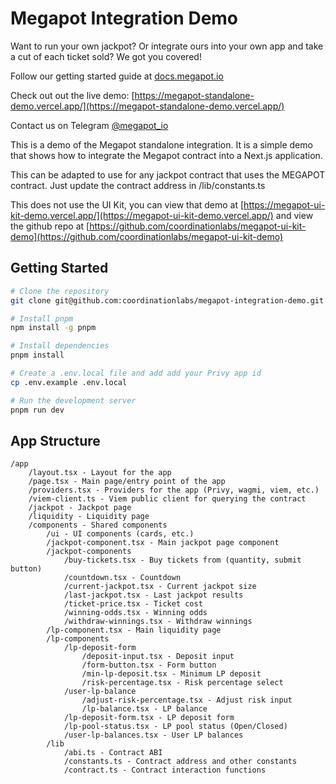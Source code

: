 # Megapot Integration Demo

Want to run your own jackpot?  Or integrate ours into your own app and take a cut of each ticket sold?  We got you covered!

Follow our getting started guide at [docs.megapot.io](https://docs.megapot.io/developers/start-here)

Check out out the live demo: [https://megapot-standalone-demo.vercel.app/](https://megapot-standalone-demo.vercel.app/)

Contact us on Telegram [@megapot_io](https://t.me/megapot_io)

This is a demo of the Megapot standalone integration. It is a simple demo that shows how to integrate the Megapot contract into a Next.js application.

This can be adapted to use for any jackpot contract that uses the MEGAPOT contract.  Just update the contract address in /lib/constants.ts

This does not use the UI Kit, you can view that demo at [https://megapot-ui-kit-demo.vercel.app/](https://megapot-ui-kit-demo.vercel.app/) and view the github repo at [https://github.com/coordinationlabs/megapot-ui-kit-demo](https://github.com/coordinationlabs/megapot-ui-kit-demo)

## Getting Started

```bash
# Clone the repository
git clone git@github.com:coordinationlabs/megapot-integration-demo.git

# Install pnpm
npm install -g pnpm

# Install dependencies
pnpm install

# Create a .env.local file and add add your Privy app id
cp .env.example .env.local

# Run the development server
pnpm run dev
```

## App Structure

```
/app
    /layout.tsx - Layout for the app
    /page.tsx - Main page/entry point of the app
    /providers.tsx - Providers for the app (Privy, wagmi, viem, etc.)
    /viem-client.ts - Viem public client for querying the contract
    /jackpot - Jackpot page
    /liquidity - Liquidity page
    /components - Shared components
        /ui - UI components (cards, etc.)
        /jackpot-component.tsx - Main jackpot page component
        /jackpot-components
            /buy-tickets.tsx - Buy tickets from (quantity, submit button)
            /countdown.tsx - Countdown
            /current-jackpot.tsx - Current jackpot size
            /last-jackpot.tsx - Last jackpot results
            /ticket-price.tsx - Ticket cost
            /winning-odds.tsx - Winning odds
            /withdraw-winnings.tsx - Withdraw winnings
        /lp-component.tsx - Main liquidity page
        /lp-components
            /lp-deposit-form
                /deposit-input.tsx - Deposit input
                /form-button.tsx - Form button
                /min-lp-deposit.tsx - Minimum LP deposit
                /risk-percentage.tsx - Risk percentage select
            /user-lp-balance
                /adjust-risk-percentage.tsx - Adjust risk input
                /lp-balance.tsx - LP balance
            /lp-deposit-form.tsx - LP deposit form
            /lp-pool-status.tsx - LP pool status (Open/Closed)
            /user-lp-balances.tsx - User LP balances
        /lib
            /abi.ts - Contract ABI
            /constants.ts - Contract address and other constants
            /contract.ts - Contract interaction functions
```